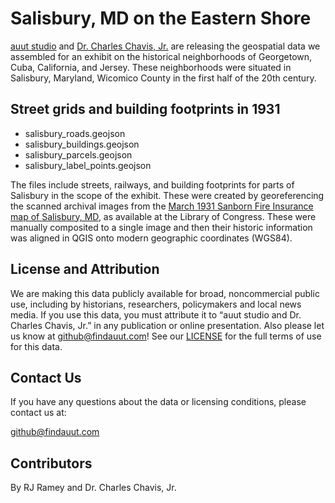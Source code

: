 # Salisbury, MD on the Eastern Shore

[auut studio](https://findauut.com/maps/) and [Dr. Charles Chavis, Jr.](https://thesilentshore.org/book/dr-charles-chavis/) are releasing the geospatial data we assembled for an exhibit on the historical neighborhoods of Georgetown, Cuba, California, and Jersey. These neighborhoods were situated in Salisbury, Maryland, Wicomico County in the first half of the 20th century.

## Street grids and building footprints in 1931

- salisbury_roads.geojson
- salisbury_buildings.geojson
- salisbury_parcels.geojson
- salisbury_label_points.geojson

The files include streets, railways, and building footprints for parts of Salisbury in the scope of the exhibit. These were created by georeferencing the scanned archival images from the [March 1931 Sanborn Fire Insurance map of Salisbury, MD](https://www.loc.gov/item/sanborn03651_009/), as available at the Library of Congress. These were manually composited to a single image and then their historic information was aligned in QGIS onto modern geographic coordinates (WGS84).

## License and Attribution

We are making this data publicly available for broad, noncommercial public use, including by historians, researchers, policymakers and local news media.
If you use this data, you must attribute it to “auut studio and Dr. Charles Chavis, Jr.” in any publication or online presentation. Also please let us know at github@findauut.com!
See our [LICENSE](LICENSE) for the full terms of use for this data.
 
## Contact Us

If you have any questions about the data or licensing conditions, please contact us at:

github@findauut.com

## Contributors

By RJ Ramey and Dr. Charles Chavis, Jr.
